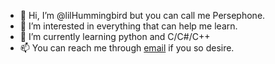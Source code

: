 - 👋 Hi, I’m @lilHummingbird but you can call me Persephone.
- 👀 I’m interested in everything that can help me learn.
- 🌱 I’m currently learning python and C/C#/C++
- 📫 You can reach me through [email](mailto:stphpedersenb@gmail.com) if you so desire.

<!---
lilHummingbird/lilHummingbird is a ✨ special ✨ repository because its `README.md` (this file) appears on your GitHub profile.
You can click the Preview link to take a look at your changes.
--->
